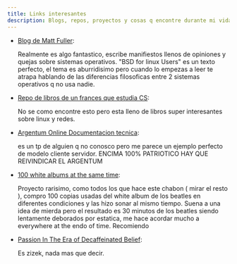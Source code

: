 ```yaml
---
title: Links interesantes
description: Blogs, repos, proyectos y cosas q encontre durante mi vida y que todavia me persiguen
---
```


- [Blog de Matt Fuller](http://www.over-yonder.net/~fullermd/): 

    Realmente es algo fantastico, escribe manifiestos llenos de opiniones y quejas sobre sistemas operativos. "BSD for linux Users" es un texto perfecto, el tema es aburridisimo pero cuando lo empezas a leer te atrapa hablando de las diferencias filosoficas entre 2 sistemas operativos q no usa nadie.

- [Repo de libros de un frances que estudia CS](https://doc.lagout.org/):

    No se como encontre esto pero esta lleno de libros super interesantes sobre linux y redes.

- [Argentum Online Documentacion tecnica](https://nicomatex.github.io/taller_argentum/manuales/manual_tecnico.pdf):

    es un tp de alguien q no conosco pero me parece un ejemplo perfecto de modelo cliente servidor. ENCIMA 100% PATRIOTICO HAY QUE REIVINDICAR EL ARGENTUM

- [100 white albums at the same time](https://www.rutherfordchang.com/white.html):
    
    Proyecto rarisimo, como todos los que hace este chabon ( mirar el resto ), compro 100 copias usadas del white album de los beatles en diferentes condiciones y las hizo sonar al mismo tiempo. Suena a una idea de mierda pero el resultado es 30 minutos de los beatles siendo lentamente deborados por estatica, me hace acordar mucho a everywhere at the endo of time. Recomiendo

- [Passion In The Era of Decaffeinated Belief](https://www.lacan.com/passionf.htm):
    
    Es zizek, nada mas que decir.



